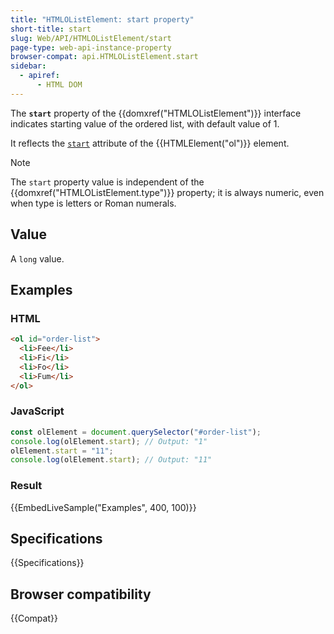 ```yaml
---
title: "HTMLOListElement: start property"
short-title: start
slug: Web/API/HTMLOListElement/start
page-type: web-api-instance-property
browser-compat: api.HTMLOListElement.start
sidebar:
  - apiref:
      - HTML DOM
---
```


The **`start`** property of the {{domxref("HTMLOListElement")}} interface indicates starting value of the ordered list, with default value of 1.

It reflects the [`start`](/en-US/docs/Web/HTML/Reference/Elements/ol#start) attribute of the {{HTMLElement("ol")}} element.

> [!NOTE]
> The `start` property value is independent of the {{domxref("HTMLOListElement.type")}} property; it is always numeric, even when type is letters or Roman numerals.

## Value

A `long` value.

## Examples

### HTML

```html
<ol id="order-list">
  <li>Fee</li>
  <li>Fi</li>
  <li>Fo</li>
  <li>Fum</li>
</ol>
```

### JavaScript

```js
const olElement = document.querySelector("#order-list");
console.log(olElement.start); // Output: "1"
olElement.start = "11";
console.log(olElement.start); // Output: "11"
```

### Result

{{EmbedLiveSample("Examples", 400, 100)}}

## Specifications

{{Specifications}}

## Browser compatibility

{{Compat}}
